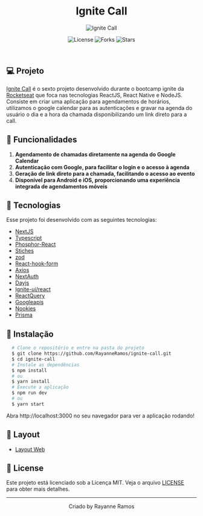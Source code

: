 <h1 align='center'>Ignite Call</h1>

<p align='center'>
  <img src='https://github.com/RayanneRamos/letmeask-baseteste/assets/43352880/cd534f2a-98f8-4f7a-9a23-e4bbc3c8ca44' alt='Ignite Call' />
</p>

<p  align='center'>
  <img src='https://img.shields.io/badge/license-MIT-%23835afd' alt='License' />
  <img src='https://img.shields.io/badge/forks-MIT-%23835afd' alt='Forks' />
  <img src='https://img.shields.io/badge/stars-MIT-%23835afd' alt='Stars' />
</p>

<br>

## 💻 Projeto

[Ignite Call](https://ignite-call-ed1v2eylg-rayanneramos.vercel.app/) é o sexto projeto desenvolvido durante o bootcamp ignite da [Rocketseat](https://www.rocketseat.com.br/) que foca nas tecnologias ReactJS, React Native e NodeJS. Consiste em criar uma aplicação para agendamentos de horários, utilizamos o google calendar para as autenticações e gravar na agenda do usuário o dia e a hora da chamada disponibilizando um link direto para a call.

## 🌟 Funcionalidades

1. **Agendamento de chamadas diretamente na agenda do Google Calendar** 
2. **Autenticação com Google, para facilitar o login e o acesso à agenda** 
3. **Geração de link direto para a chamada, facilitando o acesso ao evento**
4. **Disponível para Android e iOS, proporcionando uma experiência integrada de agendamentos móveis**

## 🧪 Tecnologias

Esse projeto foi desenvolvido com as seguintes tecnologias:

- [NextJS](https://nextjs.org/)
- [Typescript](https://www.typescriptlang.org/)
- [Phosphor-React](https://phosphoricons.com/)
- [Stiches](https://www.styled-components.com/)
- [zod](https://github.com/colinhacks/zod)
- [React-hook-form](https://react-hook-form.com/)
- [Axios](https://axios-http.com/ptbr/docs/intro)
- [NextAuth](https://next-auth.js.org/)
- [Dayjs](https://day.js.org/)
- [Ignite-ui/react](https://www.npmjs.com/package/igniteui-react)
- [ReactQuery](https://tanstack.com/query/v3/)
- [Googleapis](https://www.npmjs.com/package/googleapis)
- [Nookies](https://www.npmjs.com/package/nookies)
- [Prisma](https://www.prisma.io/)

## 🚀 Instalação

```bash
  # Clone o repositório e entre na pasta do projeto
  $ git clone https://github.com/RayanneRamos/ignite-call.git
  $ cd ignite-call
  # Instale as dependências
  $ npm install
  # ou
  $ yarn install
  # Execute a aplicação
  $ npm run dev
  # ou
  $ yarn start
```

Abra http://localhost:3000 no seu navegador para ver a aplicação rodando!

## 🔖 Layout

- [Layout Web](<https://www.figma.com/file/q4Qpp6C2fH5hY2q7qOs4Uv/Ignite-Call-(Community)?type=design&node-id=0%3A1&t=i7dAldxYFL2d1BOy-1>)

## 📝 License

Este projeto está licenciado sob a Licença MIT. Veja o arquivo [LICENSE](LICENSE) para obter mais detalhes.

---

<p align='center'>Criado by Rayanne Ramos</p>
